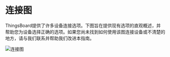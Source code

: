 # 连接图
	
ThingsBoard提供了许多设备连接选项。下图旨在提供现有选项的直观概述，并帮助您为设备选择正确的选项。如果您尚未找到如何使用该图连接设备或不清楚的地方，请与我们联系并帮助我们改进本指南。

![连接图]()